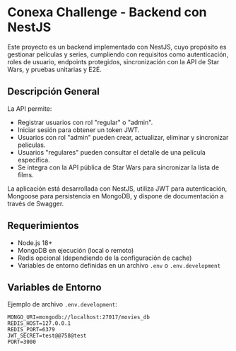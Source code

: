 # Conexa Challenge - Backend con NestJS

Este proyecto es un backend implementado con NestJS, cuyo propósito es gestionar películas y series, cumpliendo con requisitos como autenticación, roles de usuario, endpoints protegidos, sincronización con la API de Star Wars, y pruebas unitarias y E2E.

## Descripción General

La API permite:

- Registrar usuarios con rol "regular" o "admin".
- Iniciar sesión para obtener un token JWT.
- Usuarios con rol "admin" pueden crear, actualizar, eliminar y sincronizar películas.
- Usuarios "regulares" pueden consultar el detalle de una película específica.
- Se integra con la API pública de Star Wars para sincronizar la lista de films.

La aplicación está desarrollada con NestJS, utiliza JWT para autenticación, Mongoose para persistencia en MongoDB, y dispone de documentación a través de Swagger.

## Requerimientos

- Node.js 18+
- MongoDB en ejecución (local o remoto)
- Redis opcional (dependiendo de la configuración de cache)
- Variables de entorno definidas en un archivo `.env` o `.env.development`

## Variables de Entorno

Ejemplo de archivo `.env.development`:

```env
MONGO_URI=mongodb://localhost:27017/movies_db
REDIS_HOST=127.0.0.1
REDIS_PORT=6379
JWT_SECRET=test@@758@test
PORT=3000
